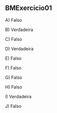 ## BMExercicio01
A) Falso

B) Verdadeira

C) Falso

D) Verdadeira

E) Falso

F) Falso

G) Falso

H) Falso

I) Verdadeira

J) Falso
